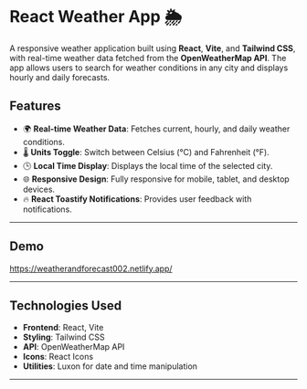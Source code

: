 # React Weather App 🌦️

A responsive weather application built using **React**, **Vite**, and **Tailwind CSS**, with real-time weather data fetched from the **OpenWeatherMap API**. The app allows users to search for weather conditions in any city and displays hourly and daily forecasts.

## Features

- 🌍 **Real-time Weather Data**: Fetches current, hourly, and daily weather conditions.
- 🌡️ **Units Toggle**: Switch between Celsius (°C) and Fahrenheit (°F).
- 🕒 **Local Time Display**: Displays the local time of the selected city.
- 🌐 **Responsive Design**: Fully responsive for mobile, tablet, and desktop devices.
- 🔥 **React Toastify Notifications**: Provides user feedback with notifications.

---

## Demo

https://weatherandforecast002.netlify.app/

---

## Technologies Used

- **Frontend**: React, Vite
- **Styling**: Tailwind CSS
- **API**: OpenWeatherMap API
- **Icons**: React Icons
- **Utilities**: Luxon for date and time manipulation

---




